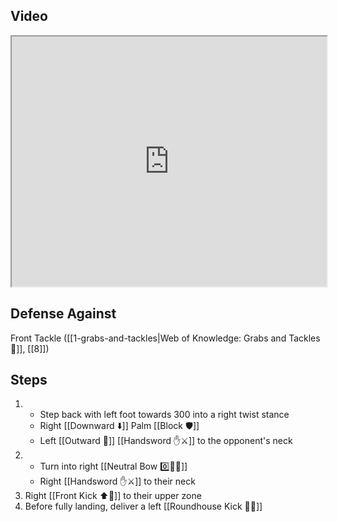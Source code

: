 ## Video

<iframe src="https://www.youtube.com/embed/YHISUH8MuqU" width="100%" height="400"></iframe>

## Defense Against

Front Tackle ([[1-grabs-and-tackles|Web of Knowledge: Grabs and Tackles 🤝]], [[8]])

## Steps

1. - Step back with left foot towards 300 into a right twist stance
    - Right [[Downward ⬇️]] Palm [[Block 🛡️]]
    - Left [[Outward 🔼]] [[Handsword ✋⚔️]] to the opponent's neck
2. - Turn into right [[Neutral Bow 0️⃣🧍‍♂️]]
    - Right [[Handsword ✋⚔️]] to their neck
3. Right [[Front Kick ⬆️🦵]] to their upper zone
4. Before fully landing, deliver a left [[Roundhouse Kick 🔄🦵]]
